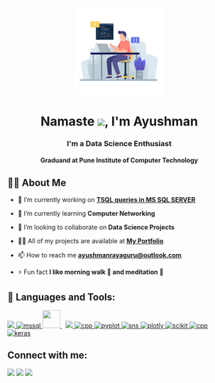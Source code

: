 <p align="center">
<a href="#"><img width="40%" height="auto" src="https://github.com/ayushman-rayaguru/ayushman-rayaguru/blob/main/Github/colourful-illustration-programmer-working_23-2148281410-removebg-preview.png?raw=true" height="175px"/></a>
</p>

<h1 align="center">Namaste <img src="https://i.pinimg.com/originals/92/59/8f/92598f86d39965bbc493ce8b3f141d2d.gif" width="45px">, I'm Ayushman</h1>
<h3 align="center">I'm a Data Science Enthusiast</h3>
<h4 align="center">Graduand at Pune Institute of Computer Technology</h4>


## 🙋‍♂️ About Me

- 🔭 I’m currently working on **[TSQL queries in MS SQL SERVER](https://nopageayush.com/)**

- 🌱 I’m currently learning **Computer Networking**

- 👬 I’m looking to collaborate on **Data Science Projects**

- 👨‍💻 All of my projects are available at **[My Portfolio](https://ayushmanrayaguru.weebly.com)**

- 📫 How to reach me **ayushmanrayaguru@outlook.com**

- ⚡ Fun fact **I like morning walk 🚶 and meditation 👼**

## 🚀 Languages and Tools:

<p align="left"> 
    <a href="https://www.python.org" target="_blank"> <img src="https://img.icons8.com/color/48/000000/python.png"/> </a> 
    <a href="https://www.microsoft.com/en-us/sql-server/sql-server-2019" target="_blank"> <img src="https://img.icons8.com/color/452/microsoft-sql-server.png" alt="mssql" width="48" height="48"/> </a>
    <a style="padding-right:8px;" href="https://www.mysql.com/" target="_blank"> <img src="https://cdn.icon-icons.com/icons2/1381/PNG/512/mysqlworkbench_93532.png" width="40" height="40"/> </a> 
    <a href="https://git-scm.com/" target="_blank"> <img src="https://img.icons8.com/color/48/000000/git.png"/> </a>
    <a href="https://isocpp.org/" target="_blank"> <img src="https://isocpp.org/assets/images/cpp_logo.png" alt="cpp" width="40" height="40"/> </a>
    <a href="https://matplotlib.org/" target="_blank"> <img src="https://matplotlib.org/_static/logo2_compressed.svg" alt="pyplot" width="100" height="60"/> </a>
    <a href="https://seaborn.pydata.org/" target="_blank"> <img src="https://seaborn.pydata.org/_static/logo-wide-lightbg.svg" alt="sns" width="100" height="60"/> </a>
    <a href="https://plotly.com/" target="_blank"> <img src="https://images.prismic.io/plotly-marketing-website/bd1f702a-b623-48ab-a459-3ee92a7499b4_logo-plotly.svg?auto=compress,format" alt="plotly" width="100" height="60"/> </a>
    <a href="https://scikit-learn.org/stable/" target="_blank"> <img src="https://scikit-learn.org/stable/_images/scikit-learn-logo-notext.png" alt="scikit" width="100" height="60"/> </a>
    <a href="https://cloud.google.com/" target="_blank"> <img src="https://cdn.iconscout.com/icon/free/png-512/google-cloud-2038785-1721675.png" alt="cpp" width="50" height="45"/> </a>
    <a href="https://keras.io/" target="_blank"> <img src="https://upload.wikimedia.org/wikipedia/commons/thumb/a/ae/Keras_logo.svg/1200px-Keras_logo.svg.png" alt="keras" width="40" height="40"/> </a>
    
    
</p>

## Connect with me:
<p align="left">

<a href = "https://www.codewars.com/users/ayushman-rayaguru"><img src="https://www.codewars.com/users/ayushman-rayaguru/badges/large"/></a>
<a href = "https://in.linkedin.com/in/ayushman-rayaguru-487b17188"/></a>
<a href = "https://twitter.com/ayush_rayaguru"><img src="https://img.icons8.com/fluent/48/000000/twitter.png"/></a>
<a href = "https://www.instagram.com/ayush_rayaguru/"><img src="https://img.icons8.com/fluent/48/000000/instagram-new.png"/></a>


</p>
